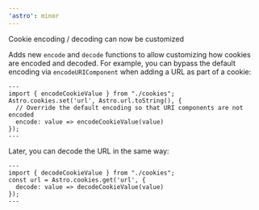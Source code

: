 ```yaml
---
'astro': minor
---
```


Cookie encoding / decoding can now be customized

Adds new `encode` and `decode` functions to allow customizing how cookies are encoded and decoded. For example, you can bypass the default encoding via `encodeURIComponent` when adding a URL as part of a cookie:

```astro
---
import { encodeCookieValue } from "./cookies";
Astro.cookies.set('url', Astro.url.toString(), {
  // Override the default encoding so that URI components are not encoded
  encode: value => encodeCookieValue(value)
});
---
```

Later, you can decode the URL in the same way:

```astro
---
import { decodeCookieValue } from "./cookies";
const url = Astro.cookies.get('url', {
  decode: value => decodeCookieValue(value)
});
---
```
